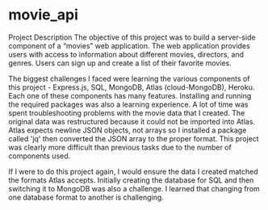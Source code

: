 # movie_api

Project Description
The objective of this project was to build a server-side component of a “movies” web application. The web
application provides users with access to information about different
movies, directors, and genres. Users can sign up and create a list of their favorite movies.

The biggest challenges I faced were learning the various components of this project - Express.js, SQL, MongoDB, Atlas (cloud-MongoDB), Heroku. Each one of these components has many features. Installing and running the required packages was also a learning experience. A lot of time was spent troubleshooting problems with the movie data that I created. The original data was restructured because it could not be imported into Atlas. Atlas expects newline JSON objects, not arrays so I installed a package called 'jq' then converted the JSON array to the proper format. This project was clearly more difficult than previous tasks due to the number of components used.

If I were to do this project again, I would ensure the data I created matched the formats Atlas accepts. Initially creating the database for SQL and then switching it to MongoDB was also a challenge. I learned that changing from one database format to another is challenging.
